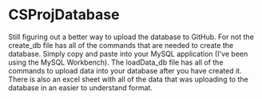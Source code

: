 # CSProjDatabase

Still figuring out a better way to upload the database to GitHub. For not the create_db file has all of the commands that are needed to create the database. Simply copy and paste into your MySQL application (I've been using the MySQL Workbench). The loadData_db file has all of the commands to upload data into your database after you have created it. There is also an excel sheet with all of the data that was uploading to the database in an easier to understand format. 
